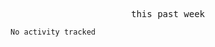 

<p align="center"><samp>this past week</samp></p>
<!--START_SECTION:waka-->

```txt
No activity tracked
```

<!--END_SECTION:waka-->


